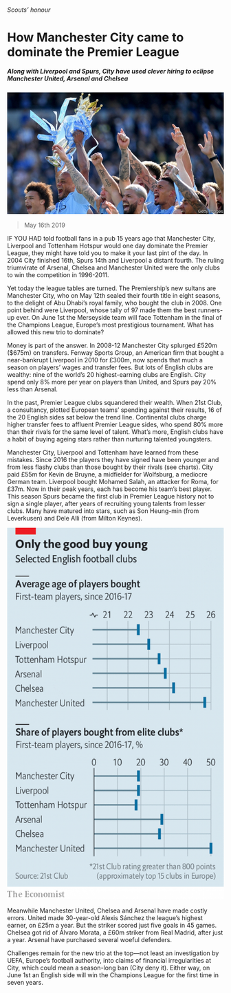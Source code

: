 ###### Scouts’ honour

# How Manchester City came to dominate the Premier League 

##### Along with Liverpool and Spurs, City have used clever hiring to eclipse Manchester United, Arsenal and Chelsea 

![image](images/20190518_brp505_0.jpg) 

> May 16th 2019 

IF YOU HAD told football fans in a pub 15 years ago that Manchester City, Liverpool and Tottenham Hotspur would one day dominate the Premier League, they might have told you to make it your last pint of the day. In 2004 City finished 16th, Spurs 14th and Liverpool a distant fourth. The ruling triumvirate of Arsenal, Chelsea and Manchester United were the only clubs to win the competition in 1996-2011. 

Yet today the league tables are turned. The Premiership’s new sultans are Manchester City, who on May 12th sealed their fourth title in eight seasons, to the delight of Abu Dhabi’s royal family, who bought the club in 2008. One point behind were Liverpool, whose tally of 97 made them the best runners-up ever. On June 1st the Merseyside team will face Tottenham in the final of the Champions League, Europe’s most prestigious tournament. What has allowed this new trio to dominate? 

Money is part of the answer. In 2008-12 Manchester City splurged £520m ($675m) on transfers. Fenway Sports Group, an American firm that bought a near-bankrupt Liverpool in 2010 for £300m, now spends that much a season on players’ wages and transfer fees. But lots of English clubs are wealthy: nine of the world’s 20 highest-earning clubs are English. City spend only 8% more per year on players than United, and Spurs pay 20% less than Arsenal. 

In the past, Premier League clubs squandered their wealth. When 21st Club, a consultancy, plotted European teams’ spending against their results, 16 of the 20 English sides sat below the trend line. Continental clubs charge higher transfer fees to affluent Premier League sides, who spend 80% more than their rivals for the same level of talent. What’s more, English clubs have a habit of buying ageing stars rather than nurturing talented youngsters. 

Manchester City, Liverpool and Tottenham have learned from these mistakes. Since 2016 the players they have signed have been younger and from less flashy clubs than those bought by their rivals (see charts). City paid £55m for Kevin de Bruyne, a midfielder for Wolfsburg, a mediocre German team. Liverpool bought Mohamed Salah, an attacker for Roma, for £37m. Now in their peak years, each has become his team’s best player. This season Spurs became the first club in Premier League history not to sign a single player, after years of recruiting young talents from lesser clubs. Many have matured into stars, such as Son Heung-min (from Leverkusen) and Dele Alli (from Milton Keynes). 

![image](images/body_8) 

Meanwhile Manchester United, Chelsea and Arsenal have made costly errors. United made 30-year-old Alexis Sánchez the league’s highest earner, on £25m a year. But the striker scored just five goals in 45 games. Chelsea got rid of Álvaro Morata, a £60m striker from Real Madrid, after just a year. Arsenal have purchased several woeful defenders. 

Challenges remain for the new trio at the top—not least an investigation by UEFA, Europe’s football authority, into claims of financial irregularities at City, which could mean a season-long ban (City deny it). Either way, on June 1st an English side will win the Champions League for the first time in seven years. 

